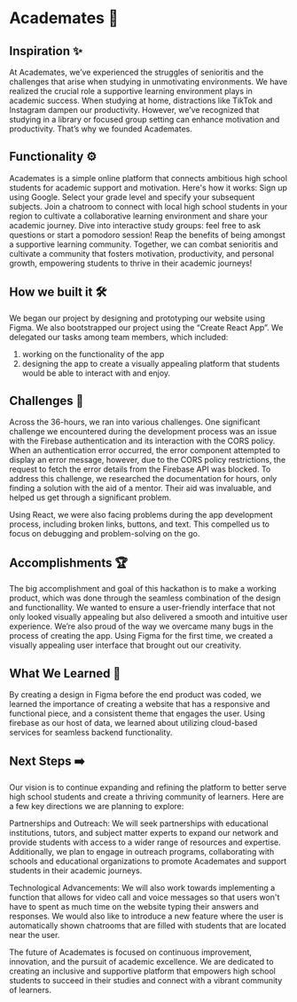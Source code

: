 # Academates 👥

## Inspiration ✨
At Academates, we’ve experienced the struggles of senioritis and the challenges that arise when studying in unmotivating environments. We have realized the crucial role a supportive learning environment plays in academic success. When studying at home, distractions like TikTok and Instagram dampen our productivity. However, we’ve recognized that studying in a library or focused group setting can enhance motivation and productivity. That’s why we founded Academates.

## Functionality ⚙️
Academates is a simple online platform that connects ambitious high school students for academic support and motivation. Here's how it works:
Sign up using Google.
Select your grade level and specify your subsequent subjects.
Join a chatroom to connect with local high school students in your region to cultivate a collaborative learning environment and share your academic journey.
Dive into interactive study groups: feel free to ask questions or start a pomodoro session!
Reap the benefits of being amongst a supportive learning community.
Together, we can combat senioritis and cultivate a community that fosters motivation, productivity, and personal growth, empowering students to thrive in their academic journeys!


## How we built it 🛠️
We began our project by designing and prototyping our website using Figma. We also bootstrapped our project using the “Create React App”. We delegated our tasks among team members, which included: 
1) working on the functionality of the app
2) designing the app to create a visually appealing platform that students would be able to interact with and enjoy.

## Challenges 💪
Across the 36-hours, we ran into various challenges. One significant challenge we encountered during the development process was an issue with the Firebase authentication and its interaction with the CORS policy. When an authentication error occurred, the error component attempted to display an error message, however, due to the CORS policy restrictions, the request to fetch the error details from the Firebase API was blocked. To address this challenge, we researched the documentation for hours, only finding a solution with the aid of a mentor. Their aid was invaluable, and helped us get through a significant problem.

Using React, we were also facing problems during the app development process, including broken links, buttons, and text. This compelled us to focus on debugging and problem-solving on the go.

## Accomplishments 🏆
The big accomplishment and goal of this hackathon is to make a working product, which was done through the seamless combination of the design and functionallity. We wanted to ensure a user-friendly interface that not only looked visually appealing but also delivered a smooth and intuitive user experience. We’re also proud of the way we overcame many bugs in the process of creating the app. Using Figma for the first time, we created a visually appealing user interface that brought out our creativity.

## What We Learned 🧠
By creating a design in Figma before the end product was coded, we learned the importance of creating a website that has a responsive and functional piece, and a consistent theme that engages the user. Using firebase as our host of data, we learned about utilizing cloud-based services for seamless backend functionality.

## Next Steps ➡️
Our vision is to continue expanding and refining the platform to better serve high school students and create a thriving community of learners. Here are a few key directions we are planning to explore:

Partnerships and Outreach: We will seek partnerships with educational institutions, tutors, and subject matter experts to expand our network and provide students with access to a wider range of resources and expertise. Additionally, we plan to engage in outreach programs, collaborating with schools and educational organizations to promote Academates and support students in their academic journeys.

Technological Advancements: We will also work towards implementing a function that allows for video call and voice messages so that users won't have to spent as much time on the website typing their answers and responses. We would also like to introduce a new feature where the user is automatically shown chatrooms that are filled with students that are located near the user. 

The future of Academates is focused on continuous improvement, innovation, and the pursuit of academic excellence. We are dedicated to creating an inclusive and supportive platform that empowers high school students to succeed in their studies and connect with a vibrant community of learners.
